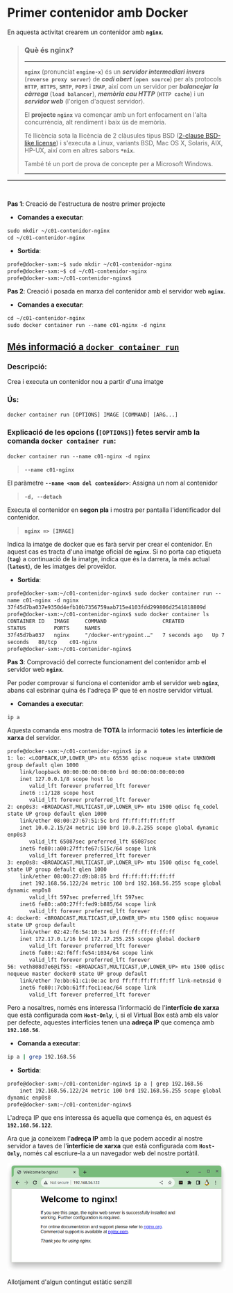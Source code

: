 # Primer contenidor amb Docker

En aquesta activitat crearem un contenidor amb **```nginx```**.


> ### Què és nginx?
><hr>
>
> **```nginx```** (pronunciat **```engine-x```**) és un ***servidor intermediari invers*** (**```reverse proxy server```**) de ***codi obert*** (**```open source```**) per als protocols **```HTTP```**, **```HTTPS```**, **```SMTP```**, **```POP3```** i **```IMAP```**, així com un servidor per ***balancejar la càrrega*** (**```load balancer```**), ***memòria cau HTTP*** (**```HTTP cache```**) i un ***servidor web*** (l'origen d'aquest servidor).
> 
>El **projecte ```nginx```** va començar amb un fort enfocament en l'alta concurrència, alt rendiment i baix ús de memòria.
> 
>Té llicència sota la llicència de 2 clàusules tipus BSD ([2-clause BSD-like license](https://opensource.org/license/bsd-2-clause/)) i s'executa a Linux, variants BSD, Mac OS X, Solaris, AIX, HP-UX, així com en altres sabors **```*nix```**.
> 
>També té un port de prova de concepte per a Microsoft Windows.
> 
><hr>

<hr>
<br>

**Pas 1**: Creació de l'estructura de nostre primer projecte

* **Comandes a executar**:

```
sudo mkdir ~/c01-contenidor-nginx
cd ~/c01-contenidor-nginx
```

* **Sortida**:

```
profe@docker-sxm:~$ sudo mkdir ~/c01-contenidor-nginx
profe@docker-sxm:~$ cd ~/c01-contenidor-nginx
profe@docker-sxm:~/c01-contenidor-nginx$ 
```

**Pas 2**: Creació i posada en marxa del contenidor amb el servidor web **```nginx```**.

* **Comandes a executar**:

```
cd ~/c01-contenidor-nginx
sudo docker container run --name c01-nginx -d nginx
```

## [Més informació a **```docker container run```**](./opcions-de-les-comandes-docker.md#opcions-de-la-comanda-docker-container-run-options)

### Descripció:

Crea i executa un contenidor nou a partir d'una imatge

### Ús:

```
docker container run [OPTIONS] IMAGE [COMMAND] [ARG...]
```

### Explicació de les opcions (**```[OPTIONS]```**) fetes servir amb la comanda **```docker container run```**: 

```
docker container run --name c01-nginx -d nginx
```

> **```--name c01-nginx```**

El paràmetre **```--name <nom del contenidor>```**: Assigna un nom al contenidor


> **```-d, --detach```**

Executa el contenidor en **segon pla** i mostra per pantalla  l'identificador del contenidor.

> **```nginx => [IMAGE]```**
 
Indica la imatge de docker que es farà servir per crear el contenidor.
En aquest cas es tracta d'una imatge oficial de **```nginx```**. Si no porta cap etiqueta (**```tag```**) a continuació de la imatge, indica que és la darrera, la més actual (**```latest```**), de les imatges del proveïdor. 


* **Sortida**:

```
profe@docker-sxm:~/c01-contenidor-nginx$ sudo docker container run --name c01-nginx -d nginx
37f45d7ba037e9350d4efb10b7356759aab715e4103fdd299806d2541818809d
profe@docker-sxm:~/c01-contenidor-nginx$ sudo docker container ls
CONTAINER ID   IMAGE     COMMAND                  CREATED         STATUS         PORTS     NAMES
37f45d7ba037   nginx     "/docker-entrypoint.…"   7 seconds ago   Up 7 seconds   80/tcp    c01-nginx
profe@docker-sxm:~/c01-contenidor-nginx$ 
```

**Pas 3**: Comprovació del correcte funcionament del contenidor amb el servidor web **```nginx```**.

Per poder comprovar si funciona el contenidor amb el servidor web **```nginx```**, abans cal esbrinar quina és l'adreça IP que té en nostre servidor virtual.

* **Comandes a executar**:

```bash
ip a
```

Aquesta comanda ens mostra de **TOTA** la informació **totes** les **interfície de xarxa** del servidor.

```
profe@docker-sxm:~/c01-contenidor-nginx$ ip a
1: lo: <LOOPBACK,UP,LOWER_UP> mtu 65536 qdisc noqueue state UNKNOWN group default qlen 1000
    link/loopback 00:00:00:00:00:00 brd 00:00:00:00:00:00
    inet 127.0.0.1/8 scope host lo
       valid_lft forever preferred_lft forever
    inet6 ::1/128 scope host 
       valid_lft forever preferred_lft forever
2: enp0s3: <BROADCAST,MULTICAST,UP,LOWER_UP> mtu 1500 qdisc fq_codel state UP group default qlen 1000
    link/ether 08:00:27:67:51:5c brd ff:ff:ff:ff:ff:ff
    inet 10.0.2.15/24 metric 100 brd 10.0.2.255 scope global dynamic enp0s3
       valid_lft 65087sec preferred_lft 65087sec
    inet6 fe80::a00:27ff:fe67:515c/64 scope link 
       valid_lft forever preferred_lft forever
3: enp0s8: <BROADCAST,MULTICAST,UP,LOWER_UP> mtu 1500 qdisc fq_codel state UP group default qlen 1000
    link/ether 08:00:27:d9:b8:85 brd ff:ff:ff:ff:ff:ff
    inet 192.168.56.122/24 metric 100 brd 192.168.56.255 scope global dynamic enp0s8
       valid_lft 597sec preferred_lft 597sec
    inet6 fe80::a00:27ff:fed9:b885/64 scope link 
       valid_lft forever preferred_lft forever
4: docker0: <BROADCAST,MULTICAST,UP,LOWER_UP> mtu 1500 qdisc noqueue state UP group default 
    link/ether 02:42:f6:54:10:34 brd ff:ff:ff:ff:ff:ff
    inet 172.17.0.1/16 brd 172.17.255.255 scope global docker0
       valid_lft forever preferred_lft forever
    inet6 fe80::42:f6ff:fe54:1034/64 scope link 
       valid_lft forever preferred_lft forever
56: veth808d7e6@if55: <BROADCAST,MULTICAST,UP,LOWER_UP> mtu 1500 qdisc noqueue master docker0 state UP group default 
    link/ether 7e:bb:61:c1:0e:ac brd ff:ff:ff:ff:ff:ff link-netnsid 0
    inet6 fe80::7cbb:61ff:fec1:eac/64 scope link 
       valid_lft forever preferred_lft forever
```

Pero a nosaltres, només ens interessa l'informació de l'**interfície de xarxa** que està configurada com **```Host-Only```**, i, si el Virtual Box està amb els valor per defecte, aquestes interfícies tenen una **adreça IP** que comença amb **```192.168.56```**.

* **Comanda a executar**:

```bash
ip a | grep 192.168.56
```

* **Sortida**:

```
profe@docker-sxm:~/c01-contenidor-nginx$ ip a | grep 192.168.56
    inet 192.168.56.122/24 metric 100 brd 192.168.56.255 scope global dynamic enp0s8
profe@docker-sxm:~/c01-contenidor-nginx$ 
```

L'adreça IP que ens interessa és aquella que comença és, en aquest és **```192.168.56.122```**.

Ara que ja coneixem l'**adreça IP** amb la que podem accedir al nostre servidor a taves de l'**interfície de xarxa** que està configurada com **```Host-Only```**, només cal escriure-la a un navegador web del nostre portàtil.


![Alt text](./images/image-001-welcome-nginx.png)

Allotjament d'algun contingut estàtic senzill






<!-- **Pas 2**: Descarrega dels fitxers del web site.

* **Comandes a executar**:

```
cd ~/c01-contenidor-nginx
sudo wget https://github.com/SMX-2022-2024/02-installacio-docker/raw/main/web-exemple.zip
```

* **Sortida**:

```
profe@docker-sxm:~/c01-contenidor-nginx$ cd ~/c01-contenidor-nginx
profe@docker-sxm:~/c01-contenidor-nginx$ sudo wget https://github.com/SMX-2022-2024/02-installacio-docker/raw/main/web-exemple.zip
--2023-12-02 19:54:05--  https://github.com/SMX-2022-2024/02-installacio-docker/raw/main/web-exemple.zip
Resolving github.com (github.com)... 140.82.121.4
Connecting to github.com (github.com)|140.82.121.4|:443... connected.
HTTP request sent, awaiting response... 302 Found
Location: https://raw.githubusercontent.com/SMX-2022-2024/02-installacio-docker/main/web-exemple.zip [following]
--2023-12-02 19:54:06--  https://raw.githubusercontent.com/SMX-2022-2024/02-installacio-docker/main/web-exemple.zip
Resolving raw.githubusercontent.com (raw.githubusercontent.com)... 185.199.110.133, 185.199.109.133, 185.199.108.133, ...
Connecting to raw.githubusercontent.com (raw.githubusercontent.com)|185.199.110.133|:443... connected.
HTTP request sent, awaiting response... 200 OK
Length: 1547642 (1.5M) [application/zip]
Saving to: ‘web-exemple.zip’

web-exemple.zip                    100%[================================================================>]   1.48M  5.69MB/s    in 0.3s    

2023-12-02 19:54:06 (5.69 MB/s) - ‘web-exemple.zip’ saved [1547642/1547642]

profe@docker-sxm:~/c01-contenidor-nginx$ 
```

<hr> 

<hr>

**Pas 2**: Descomprimir el fitxer zip descarregat.

* **Comandes a executar**:

```
sudo unzip web-exemple.zip
sudo mv web-exemple html
sudo chmod -R 777 ~/c01-contenidor-nginx/html
```

* **Sortida**:

```
profe@docker-sxm:~/c01-contenidor-nginx$ sudo unzip web-exemple.zip
Archive:  web-exemple.zip
   creating: web-exemple/
  inflating: web-exemple/vitae-sed-condimentum.html  
   creating: web-exemple/assets/
...
  inflating: web-exemple/images/pic01.jpg  
  inflating: web-exemple/images/pic02.jpg  
  inflating: web-exemple/images/avatar.jpg  
  inflating: web-exemple/images/pic04.jpg  
  inflating: web-exemple/rutrum-neque-accumsan.html  
  inflating: web-exemple/magna-sed-adipiscing.html  
  inflating: web-exemple/odio-congue-mattis.html

root@docker-sxm:~/c01-contenidor-nginx# ls -l
total 1516
drwxrwxr-x 4 root root    4096 Dec  2 18:34 web-exemple
-rw-r--r-- 1 root root 1547642 Dec  2 19:40 web-exemple.zip

root@docker-sxm:~/c01-contenidor-nginx# mv web-exemple html

root@docker-sxm:~/c01-contenidor-nginx# ls -l
total 1516
drwxrwxr-x 4 root root    4096 Dec  2 18:34 html
-rw-r--r-- 1 root root 1547642 Dec  2 19:40 web-exemple.zip

root@docker-sxm:~/c01-contenidor-nginx# ls -ld html
drwxrwxr-x 4 root root 4096 Dec  2 18:34 html

root@docker-sxm:~/c01-contenidor-nginx# chmod -R 777 ~/c01-contenidor-nginx/html

root@docker-sxm:~/c01-contenidor-nginx# ls -ld html
drwxrwxrwx 4 root root 4096 Dec  2 18:34 html
```

<hr>

**Pas 4**: Comprovació de l'estructura de fitxers

* **Comandes a executar**:

```
cd ~/c01-contenidor-nginx
tree -L 2
```

* **Sortida**:

```
profe@docker-sxm:~/c01-contenidor-nginx$ cd ~/c01-contenidor-nginx
profe@docker-sxm:~/c01-contenidor-nginx$ tree -L 2
.
├── html
│   ├── assets
│   ├── images
│   ├── index.html
│   ├── magna-sed-adipiscing.html
│   ├── odio-congue-mattis.html
│   ├── rutrum-neque-accumsan.html
│   ├── unic.html
│   └── vitae-sed-condimentum.html
└── web-exemple.zip

3 directories, 7 files
profe@docker-sxm:~/c01-contenidor-nginx$
```

<hr>

-->